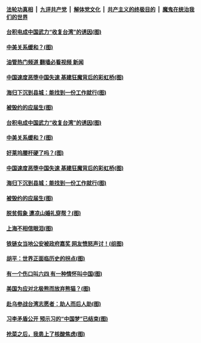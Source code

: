 ####  [法轮功真相](../../../../basic/blob/master/README.md?t=06111631) &nbsp;|&nbsp; [九评共产党](../../../../9ping.md/blob/master/README.md?t=06111631) &nbsp;|&nbsp; [解体党文化](../../../../jtdwh.md/blob/master/README.md?t=06111631)  &nbsp;|&nbsp; [共产主义的终极目的](../../../../gczydzjmd.md/blob/master/README.md?t=06111631) &nbsp;|&nbsp; [魔鬼在统治我们的世界](../../../../mgztzwmdsj.md/blob/master/README.md?t=06111631) 

#### [台积电成中国武力“收复台湾”的诱因(图)](../pages/p4/1008853.md?t=06111631) 

#### [中美关系缓和？(图)](../pages/p4/1008851.md?t=06111631) 

#### [油管热门频道 翻墙必看视频 新闻](http://45.76.130.85:81/youtube.html?06111631)

#### [中国速度恶堕中国失速 基建狂魔背后的彩虹桥(图)](../pages/p4/1008780.md?t=06111631) 


#### [海归下沉到县城：能找到一份工作就行(图)](../pages/p4/1008749.md?t=06111631) 

#### [被毁约的应届生(图)](../pages/p4/1008737.md?t=06111631) 


#### [台积电成中国武力“收复台湾”的诱因(图)](../pages/p4/1008853.md?t=06111631) 

#### [中美关系缓和？(图)](../pages/p4/1008851.md?t=06111631) 

#### [好莱坞腰杆硬了吗？(图)](../pages/p4/1008850.md?t=06111631) 

#### [中国速度恶堕中国失速 基建狂魔背后的彩虹桥(图)](../pages/p4/1008780.md?t=06111631) 


#### [海归下沉到县城：能找到一份工作就行(图)](../pages/p4/1008749.md?t=06111631) 

#### [被毁约的应届生(图)](../pages/p4/1008737.md?t=06111631) 

#### [脱贫假象 遭凉山婚礼穿帮？(图)](../pages/p4/1008746.md?t=06111631) 

#### [上海不相信眼泪(图)](../pages/p4/1008740.md?t=06111631) 



#### [铁链女当地公安被政府嘉奖 网友愤怒声讨！(组图)](../pages/p4/1008661.md?t=06111631) 

#### [胡平：世界正面临历史的拐点(图)](../pages/p4/1008658.md?t=06111631) 

#### [有一个伤口叫六四 有一种情怀叫中国(图)](../pages/p4/1008657.md?t=06111631) 

#### [美国为应对北极熊而放弃熊猫？(图)](../pages/p4/1008656.md?t=06111631) 


#### [赴乌参战台湾志愿者：助人而后人助(图)](../pages/p4/1008655.md?t=06111631) 

#### [习李矛盾公开 预示习的“中国梦”已结束(图)](../pages/p4/1008570.md?t=06111631) 

#### [抢菜之后，我患上了核酸焦虑(图)](../pages/p4/1008575.md?t=06111631) 

<img src='http://gfw-breaker.win/goodnews/indexes/p4.md' width='0px' height='0px'/>

